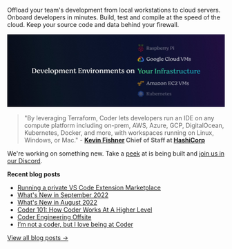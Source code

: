 Offload your team's development from local workstations to cloud servers. Onboard developers in minutes. Build, test and compile at the speed of the cloud. Keep your source code and data behind your firewall.

![Develop environments on your infrastructure](https://github.com/coder/.github/blob/main/hero.jpeg?raw=true)


> "By leveraging Terraform, Coder lets developers run an IDE on any compute platform including on-prem, AWS, Azure, GCP, DigitalOcean, Kubernetes, Docker, and more, with workspaces running on Linux, Windows, or Mac." - **[Kevin Fishner](https://www.linkedin.com/in/kevinfishner) Chief of Staff at [HashiCorp](https://hashicorp.com/)**
 
 We're working on something new. Take a [peek](https://github.com/coder/coder) at is being built and [join us in our Discord](https://coder.com/chat?utm_source=github.com/coder/.github&utm_medium=github&utm_campaign=readme.md). 

**Recent blog posts**

- [Running a private VS Code Extension Marketplace](https://coder.com/blog/running-a-private-vs-code-extension-marketplace?utm_source=github.com/coder/.github&utm_medium=github&utm_campaign=readme.md)
- [What's New in September 2022](https://coder.com/blog/what-s-new-in-september-2022?utm_source=github.com/coder/.github&utm_medium=github&utm_campaign=readme.md)
- [What's New in August 2022](https://coder.com/blog/what-s-new-in-august-2022?utm_source=github.com/coder/.github&utm_medium=github&utm_campaign=readme.md)
- [Coder 101: How Coder Works At A Higher Level](https://coder.com/blog/coder-101-how-coder-works-at-a-higher-level?utm_source=github.com/coder/.github&utm_medium=github&utm_campaign=readme.md)
- [Coder Engineering Offsite](https://coder.com/blog/coder-engineering-offsite?utm_source=github.com/coder/.github&utm_medium=github&utm_campaign=readme.md)
- [I’m not a coder, but I love being at Coder](https://coder.com/blog/i-m-not-a-coder-but-i-love-being-at-coder?utm_source=github.com/coder/.github&utm_medium=github&utm_campaign=readme.md)

[View all blog posts →](https://coder.com/blog?utm_source=github.com/coder/.github&utm_medium=github&utm_campaign=readme.md)
